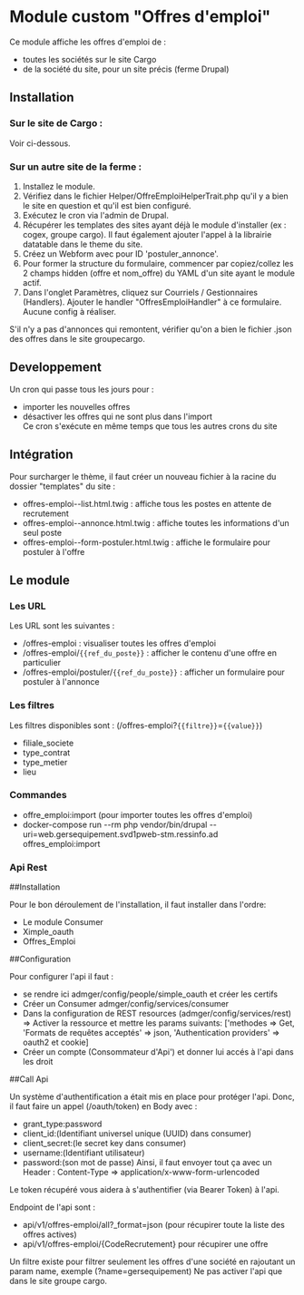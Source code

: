 # Module custom "Offres d'emploi"  
  
Ce module affiche les offres d'emploi de :  
* toutes les sociétés sur le site Cargo  
* de la société du site, pour un site précis (ferme Drupal)  
  
## Installation

### Sur le site de Cargo :

Voir ci-dessous.

### Sur un autre site de la ferme :

1. Installez le module.
2. Vérifiez dans le fichier Helper/OffreEmploiHelperTrait.php qu'il y a bien le site en question
et qu'il est bien configuré.
3. Exécutez le cron via l'admin de Drupal.
4. Récupérer les templates des sites ayant déjà le module d'installer (ex : cogex, groupe cargo).
Il faut également ajouter l'appel à la librairie datatable dans le theme du site.
5. Créez un Webform avec pour ID 'postuler_annonce'.
6. Pour former la structure du formulaire, commencer par copiez/collez les 2 champs hidden (offre et nom_offre) du YAML 
d'un site ayant le module actif.  
7. Dans l'onglet Paramètres, cliquez sur Courriels / Gestionnaires (Handlers). Ajouter le handler "OffresEmploiHandler"
 à ce formulaire. Aucune config à réaliser.

S'il n'y a pas d'annonces qui remontent, vérifier qu'on a bien le fichier .json des offres dans le site
groupecargo.

## Developpement  
  
Un cron qui passe tous les jours pour :  
* importer les nouvelles offres  
* désactiver les offres qui ne sont plus dans l'import  
Ce cron s'exécute en même temps que tous les autres crons du site  
  
## Intégration  
  
Pour surcharger le thème, il faut créer un nouveau fichier à la racine du dossier "templates" du site :  
* offres-emploi--list.html.twig : affiche tous les postes en attente de recrutement  
* offres-emploi--annonce.html.twig : affiche toutes les informations d'un seul poste  
* offres-emploi--form-postuler.html.twig : affiche le formulaire pour postuler à l'offre  
  
## Le module  
  
### Les URL  
  
Les URL sont les suivantes :  
* /offres-emploi : visualiser toutes les offres d'emploi  
* /offres-emploi/`{{ref_du_poste}}` : afficher le contenu d'une offre en particulier  
* /offres-emploi/postuler/`{{ref_du_poste}}` : afficher un formulaire pour postuler à l'annonce  
  
### Les filtres  
  
Les filtres disponibles sont : (/offres-emploi?`{{filtre}}`=`{{value}}`)  
* filiale_societe  
* type_contrat  
* type_metier  
* lieu  
  
### Commandes  
* offre_emploi:import (pour importer toutes les offres d'emploi)
* docker-compose run --rm php vendor/bin/drupal --uri=web.gersequipement.svd1pweb-stm.ressinfo.ad offres_emploi:import


### Api Rest

##Installation

Pour le bon déroulement de l'installation, il faut installer dans l'ordre:
 - Le module Consumer
 - Ximple_oauth
 - Offres_Emploi

##Configuration

Pour configurer l'api il faut :
 - se rendre ici admger/config/people/simple_oauth et créer les certifs
 - Créer un Consumer admger/config/services/consumer
 - Dans la configuration de REST resources (admger/config/services/rest) => Activer la ressource et mettre les params suivants: ['methodes => Get, 'Formats de requêtes acceptés' => json, 'Authentication providers' => oauth2 et cookie]
 - Créer un compte (Consommateur d'Api') et donner lui accés à l'api dans les droit

##Call Api

Un système d'authentification a était mis en place pour protéger l'api. Donc, il faut faire un appel (/oauth/token) en Body avec : 
 - grant_type:password
 - client_id:(Identifiant universel unique (UUID) dans consumer)
 - client_secret:(le secret key dans consumer)
 - username:(Identifiant utilisateur)
 - password:(son mot de passe)
Ainsi, il faut envoyer tout ça avec un Header : Content-Type => application/x-www-form-urlencoded

Le token récupéré vous aidera à s'authentifier (via Bearer Token) à l'api. 

Endpoint de l'api sont : 
 - api/v1/offres-emploi/all?_format=json (pour récupirer toute la liste des offres actives) 
 - api/v1/offres-emploi/{CodeRecrutement} pour récupirer une offre
 
 
Un filtre existe pour filtrer seulement les offres d'une société en rajoutant un param name, exemple (?name=gersequipement)
Ne pas activer l'api que dans le site groupe cargo. 